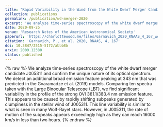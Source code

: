 ```yaml
---
title: "Rapid Variability in the Wind from the White Dwarf Merger Candidate J005311"
collection: publications
permalink: /publication/wd-merger-2020
excerpt: 'We analyze time-series spectroscopy of the white dwarf merger candidate J005311 and confirm the unique nature of its optical spectrum. We find significant variability in the profile of the strong OVI 381.1/383.4 nm emission feature, similar to what is seen in many Wolf-Rayet stars.'
date: 2020-09-25
venue: 'Research Notes of the American Astronomical Society'
paperurl: 'https://charlottewood.me/files/Garnavich_2020_RNAAS_4_167_wdmerger'
citation: 'Garnavich, P., et al. 2020, RNAAS, 4, 167'
doi: 10.3847/2515-5172/abbb8b
arxiv: 2009.12380
status: published
---
```

{% raw %}
We analyze time-series spectroscopy of the white dwarf merger candidate J005311 and confirm the unique nature of its optical spectrum. We detect an additional broad emission feature peaking at 343 nm that was predicted in the Gvaramadze et al. (2019) models. Comparing ten spectra taken with the Large Binocular Telescope (LBT), we find significant variability in the profile of the strong OVI 381.1/383.4 nm emission feature. This appears to be caused by rapidly shifting subpeaks generated by clumpiness in the stellar wind of J005311. This line variability is similar to what is seen in many Wolf-Rayet stars. However, in J005311, the rate of motion of the subpeaks appears exceedingly high as they can reach 16000 km/s in less than two hours.
{% endraw %}